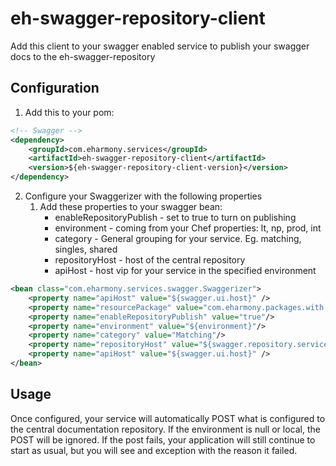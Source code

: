 eh-swagger-repository-client
============================

Add this client to your swagger enabled service to publish your swagger docs to the eh-swagger-repository


## Configuration

1. Add this to your pom:   

```xml
<!-- Swagger -->
<dependency>
    <groupId>com.eharmony.services</groupId>
    <artifactId>eh-swagger-repository-client</artifactId>
    <version>${eh-swagger-repository-client-version}</version>
</dependency> 
```

2. Configure your Swaggerizer with the following properties
    1. Add these properties to your swagger bean:
        * enableRepositoryPublish - set to true to turn on publishing
        * environment - coming from your Chef properties: lt, np, prod, int
        * category - General grouping for your service. Eg. matching, singles, shared
        * repositoryHost - host of the central repository
        * apiHost - host vip for your service in the specified environment

```xml
<bean class="com.eharmony.services.swagger.Swaggerizer">
    <property name="apiHost" value="${swagger.ui.host}" />
    <property name="resourcePackage" value="com.eharmony.packages.with.your.resources"/>
    <property name="enableRepositoryPublish" value="true"/>
    <property name="environment" value="${environment}"/>
    <property name="category" value="Matching"/>
    <property name="repositoryHost" value="${swagger.repository.service}"/>
    <property name="apiHost" value="${swagger.ui.host}" />
</bean>
```

## Usage

Once configured, your service will automatically POST what is configured to the central documentation repository. If the
environment is null or local, the POST will be ignored. If the post fails, your application will still continue to start
as usual, but you will see and exception with the reason it failed.